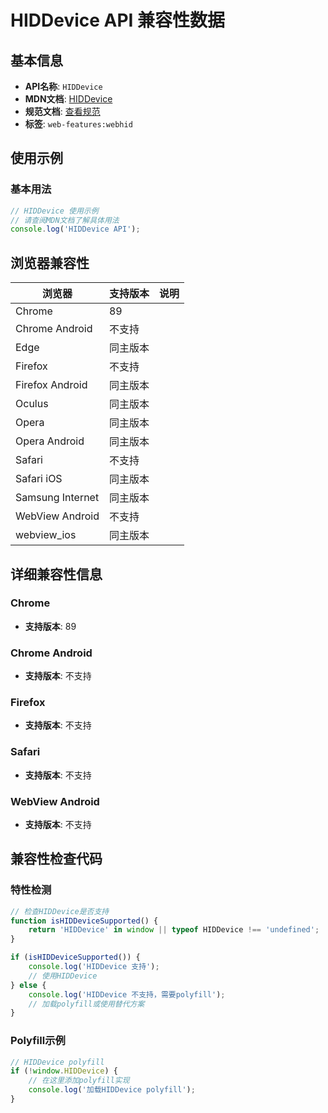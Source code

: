 # HIDDevice API 兼容性数据

## 基本信息

- **API名称**: `HIDDevice`
- **MDN文档**: [HIDDevice](https://developer.mozilla.org/docs/Web/API/HIDDevice)
- **规范文档**: [查看规范](https://wicg.github.io/webhid/#dom-hiddevice)
- **标签**: `web-features:webhid`

## 使用示例

### 基本用法

```javascript
// HIDDevice 使用示例
// 请查阅MDN文档了解具体用法
console.log('HIDDevice API');
```

## 浏览器兼容性

| 浏览器 | 支持版本 | 说明 |
|--------|----------|------|
| Chrome | 89 |  |
| Chrome Android | 不支持 |  |
| Edge | 同主版本 |  |
| Firefox | 不支持 |  |
| Firefox Android | 同主版本 |  |
| Oculus | 同主版本 |  |
| Opera | 同主版本 |  |
| Opera Android | 同主版本 |  |
| Safari | 不支持 |  |
| Safari iOS | 同主版本 |  |
| Samsung Internet | 同主版本 |  |
| WebView Android | 不支持 |  |
| webview_ios | 同主版本 |  |

## 详细兼容性信息

### Chrome

- **支持版本**: 89

### Chrome Android

- **支持版本**: 不支持

### Firefox

- **支持版本**: 不支持

### Safari

- **支持版本**: 不支持

### WebView Android

- **支持版本**: 不支持

## 兼容性检查代码

### 特性检测

```javascript
// 检查HIDDevice是否支持
function isHIDDeviceSupported() {
    return 'HIDDevice' in window || typeof HIDDevice !== 'undefined';
}

if (isHIDDeviceSupported()) {
    console.log('HIDDevice 支持');
    // 使用HIDDevice
} else {
    console.log('HIDDevice 不支持，需要polyfill');
    // 加载polyfill或使用替代方案
}
```

### Polyfill示例

```javascript
// HIDDevice polyfill
if (!window.HIDDevice) {
    // 在这里添加polyfill实现
    console.log('加载HIDDevice polyfill');
}
```

